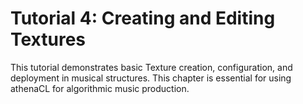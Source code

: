 # Tutorial 4: Creating and Editing Textures

This tutorial demonstrates basic Texture creation, configuration, and deployment in musical structures. This chapter is essential for using athenaCL for algorithmic music production.
